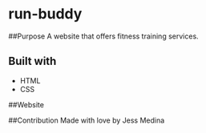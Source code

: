 # run-buddy

##Purpose
A website that offers fitness training services. 

## Built with
* HTML
* CSS

##Website


##Contribution
Made with love by Jess Medina  
